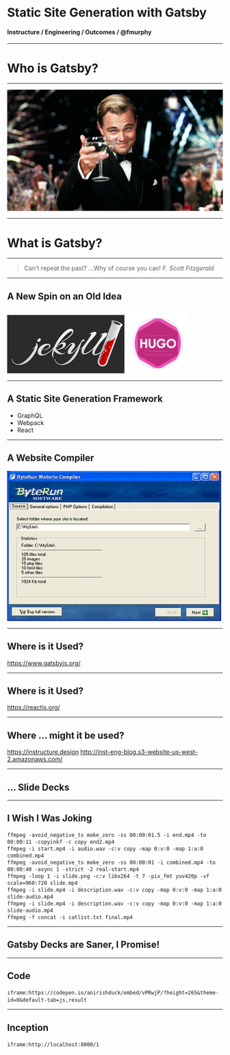 # Static Site Generation with Gatsby
#### Instructure / Engineering / Outcomes / @fmurphy

<!--
Gatsby:
What is it?
Where is it used?
Why should you want to use it?
How does it work?

After answering all these questions, I'll share my personal experience with
Gatsby.

-->

---

# Who is Gatsby?

---


![An enigmatic millionaire that laundered money for prohibition gangsters...](./the-great-gatsby.jpg)

<!--
The Great Gatsby is actually one of my favorite books.
Time is a central theme of the book; I'm going to try to save you some
time today.
Gatsby is going to help.
-->

---

# What is Gatsby?

---

> Can't repeat the past? ...Why of course you can!
> <cite>F. Scott Fitzgerald</cite>

---

## A New Spin on an Old Idea

![jekyll](./jekyll.png)
![hugo](./hugo.png)

<!--
contrast gatsby with jekyll / hugo:

- unified language on frontend and backend
- tooling web developers are already familiar with
-->

---

## A Static Site Generation Framework

* GraphQL
* Webpack
* React

<!--
Gatsby uses these technologies to generate static sites:

- GraphQL ingests and organizes data.
- Webpack generates and optimizes the end bundle.
- React converts data into HTML.

These probably look really familiar.

This is a large part of how Gatsby saves time: it bundles together technologies
that you probably already know.
-->

---

## A Website Compiler

![ugly gui website compiler](./website-compiler.jpg)

<!--
Gatsby markets itself as a "website compiler". Its goal is to give developers
high-level, declarative tools to define what a site should "look like", so it
can implement more and more optimizations to make the site load faster.

This is the second way Gatsby promises to save time. Its focus is on making
blazing-fast static sites.
-->

---

## Where is it Used?

https://www.gatsbyjs.org/

<!--
Gatsby eats its own dog food. Its site has tons of great documentation and
references to the wider community.

We'll talk about the plugin ecosystem more in a bit.
-->

---

## Where is it Used?

https://reactjs.org/

<!--
React now uses it for its official site and documentation.

-->

---

## Where ... might it be used?

https://instructure.design
http://inst-eng-blog.s3-website-us-west-2.amazonaws.com/

<!--
There's lots of opportunities for using Gatsby internally. I've heard the
inst-ui team is looking into it for our ui docs. This sounds like a great idea.

I'm also currently working on porting our current engineering blog over to
Gatsby. If you're interested in that, reach out to me after this or via Slack.

-->

---
## ... Slide Decks

<!--
If you haven't figured it out by now, this entire presentation was put together
using Gatsby.

I'm a DIY guy. I decided downloading iMovie was too much trouble. How hard
could it be to just stitch together some clips via ffmpeg, I foolishly thought?
-->

---
## I Wish I Was Joking

```
ffmpeg -avoid_negative_ts make_zero -ss 00:00:01.5 -i end.mp4 -to 00:00:11 -copyinkf -c copy end2.mp4
ffmpeg -i start.mp4 -i audio.wav -c:v copy -map 0:v:0 -map 1:a:0 combined.mp4
ffmpeg -avoid_negative_ts make_zero -ss 00:00:01 -i combined.mp4 -to 00:00:40 -async 1 -strict -2 real-start.mp4
ffmpeg -loop 1 -i slide.png -c:v libx264 -t 7 -pix_fmt yuv420p -vf scale=960:720 slide.mp4
ffmpeg -i slide.mp4 -i description.wav -c:v copy -map 0:v:0 -map 1:a:0 slide-audio.mp4
ffmpeg -i slide.mp4 -i description.wav -c:v copy -map 0:v:0 -map 1:a:0 slide-audio.mp4
ffmpeg -f concat -i catlist.txt final.mp4
```

<!--
It's hard. I literally have to save my bash history every time I do this,
otherwise I'd forget it next time. I probably should use iMovie at this point,
but I'm too stubborn.
-->

---
## Gatsby Decks are Saner, I Promise!

<!--
I know it sounds crazy, and when I was editing raw HTML it really was.
But Gatsby has been a lifesaver for this stuff, even though it's bleeding edge
and has cut me from time to time.
-->

---
## Code
`iframe:https://codepen.io/anirishduck/embed/vPRwjP/?height=265&theme-id=0&default-tab=js,result`

<!--
And even code samples. You could even use codepen's live editing feature here
for UI demos. I can't because I'm too cheap to pay for their premium service,
but the sky's the limit here.

You can even do patently ridiculous things...

-->

---
## Inception
`iframe:http://localhost:8000/1`

<!--
Like embed your own slide deck inside your own slides. I was torn between a yo
dawg and Inception reference here, but let's be honest, Inception is one of my
favorite movies so it was the natural choice.
-->
